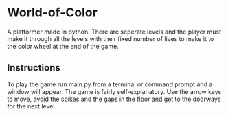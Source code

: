 # World-of-Color
A platformer made in python.  There are seperate levels and the player must make it through all the levels with their fixed number of lives to make it to the color wheel at the end of the game.

## Instructions
To play the game run main.py from a terminal or command prompt and a window will appear.
The game is fairly self-explanatory. Use the arrow keys to move, avoid the spikes and the gaps in the floor and get to the doorways for the next level.
